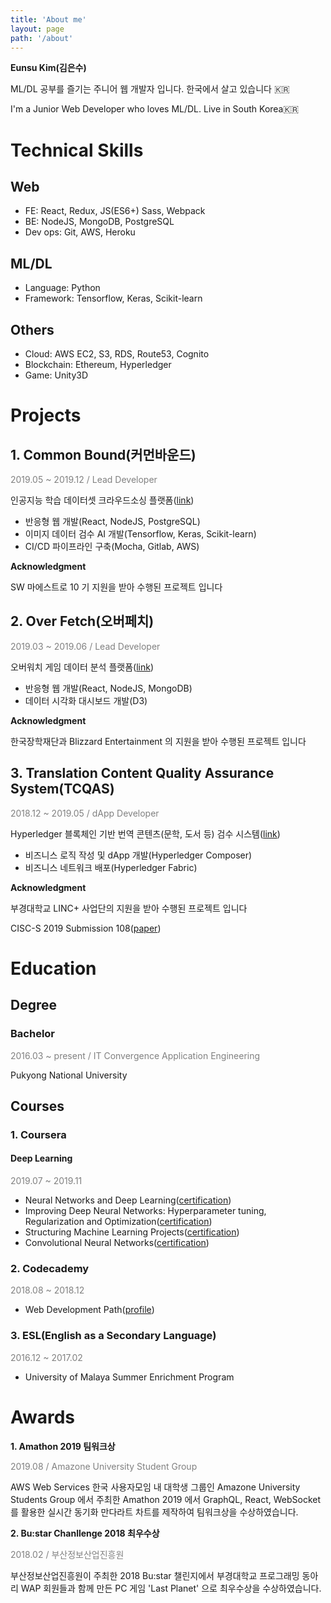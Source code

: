```yaml
---
title: 'About me'
layout: page
path: '/about'
---
```


**Eunsu Kim(김은수)**

ML/DL 공부를 즐기는 주니어 웹 개발자 입니다. 한국에서 살고 있습니다 🇰🇷

I'm a Junior Web Developer who loves ML/DL. Live in South Korea🇰🇷

# Technical Skills

## Web

- FE: React, Redux, JS(ES6+) Sass, Webpack
- BE: NodeJS, MongoDB, PostgreSQL
- Dev ops: Git, AWS, Heroku

## ML/DL

- Language: Python
- Framework: Tensorflow, Keras, Scikit-learn

## Others

- Cloud: AWS EC2, S3, RDS, Route53, Cognito
- Blockchain: Ethereum, Hyperledger
- Game: Unity3D

# Projects

## 1. Common Bound(커먼바운드)

<span style="color: grey;">2019.05 ~ 2019.12 / Lead Developer</span>

인공지능 학습 데이터셋 크라우드소싱 플랫폼([link](https://github.com/Common-Bound))

- 반응형 웹 개발(React, NodeJS, PostgreSQL)
- 이미지 데이터 검수 AI 개발(Tensorflow, Keras, Scikit-learn)
- CI/CD 파이프라인 구축(Mocha, Gitlab, AWS)

**Acknowledgment**

SW 마에스트로 10 기 지원을 받아 수행된 프로젝트 입니다

## 2. Over Fetch(오버페치)

<span style="color: grey;">2019.03 ~ 2019.06 / Lead Developer</span>

오버워치 게임 데이터 분석 플랫폼([link](https://github.com/eunsukimme/Overfetch))

- 반응형 웹 개발(React, NodeJS, MongoDB)
- 데이터 시각화 대시보드 개발(D3)

**Acknowledgment**

한국장학재단과 Blizzard Entertainment 의 지원을 받아 수행된 프로젝트 입니다

## 3. Translation Content Quality Assurance System(TCQAS)

<span style="color: grey;">2018.12 ~ 2019.05 / dApp Developer</span>

Hyperledger 블록체인 기반 번역 콘텐츠(문학, 도서 등) 검수 시스템([link](https://github.com/eunsukimme/Translation-Content-Quality-Assurance-System))

- 비즈니스 로직 작성 및 dApp 개발(Hyperledger Composer)
- 비즈니스 네트워크 배포(Hyperledger Fabric)

**Acknowledgment**

부경대학교 LINC+ 사업단의 지원을 받아 수행된 프로젝트 입니다

CISC-S 2019 Submission 108([paper](https://github.com/eunsukimme/Translation-Content-Quality-Assurance-System/blob/master/document/CISC-S_2019_paper_108.pdf))

# Education

## Degree

### Bachelor

<span style="color: grey;">2016.03 ~ present / IT Convergence Application Engineering</span>

Pukyong National University

## Courses

### 1. Coursera

#### Deep Learning

<span style="color: grey;">2019.07 ~ 2019.11</span>

- Neural Networks and Deep Learning([certification](https://www.coursera.org/account/accomplishments/certificate/S9NA5RQTNPUT?utm_medium=certificate&utm_source=link&utm_campaign=copybutton_certificate))
- Improving Deep Neural Networks: Hyperparameter tuning, Regularization and Optimization([certification](https://www.coursera.org/account/accomplishments/certificate/4F7D37RARSVU?utm_medium=certificate&utm_source=link&utm_campaign=copybutton_certificate))
- Structuring Machine Learning Projects([certification](https://www.coursera.org/account/accomplishments/certificate/FDNWZCDXCCRN?utm_medium=certificate&utm_source=link&utm_campaign=copybutton_certificate))
- Convolutional Neural Networks([certification](https://www.coursera.org/account/accomplishments/certificate/GKFMQRHPCQ6N))

### 2. Codecademy

<span style="color: grey;">2018.08 ~ 2018.12</span>

- Web Development Path([profile](https://www.codecademy.com/profiles/eunsukimme))

### 3. ESL(English as a Secondary Language)

<span style="color: grey;">2016.12 ~ 2017.02</span>

- University of Malaya Summer Enrichment Program

# Awards

**1. Amathon 2019 팀워크상**

<span style="color: grey;">2019.08 / Amazone University Student Group</span>

AWS Web Services 한국 사용자모임 내 대학생 그룹인 Amazone University Students Group 에서 주최한 Amathon 2019 에서 GraphQL, React, WebSocket 를 활용한 실시간 동기화 만다라트 차트를 제작하여 팀워크상을 수상하였습니다.

**2. Bu:star Chanllenge 2018 최우수상**

<span style="color: grey;">2018.02 / 부산정보산업진흥원</span>

부산정보산업진흥원이 주최한 2018 Bu:star 챌린지에서 부경대학교 프로그래밍 동아리 WAP 회원들과 함께 만든 PC 게임 'Last Planet' 으로 최우수상을 수상하였습니다.
